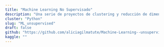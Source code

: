 ```yaml
---
title: "Machine Learning No Supervisado"
description: "Una serie de proyectos de clustering y reducción de dimensionalidad."
cluster: "Python"
slug: "ML_unsupervised"
draft: false
github: "https://github.com/aliciagilmatute/Machine-Learning--unsupervised-"
kaggle: ""
---
```


